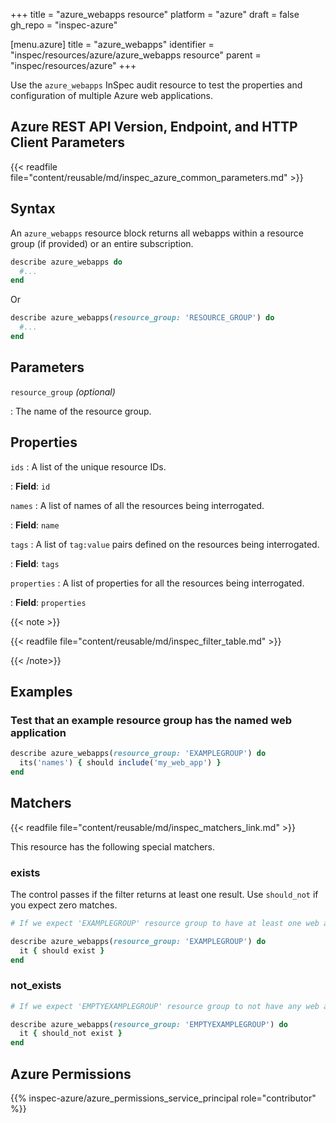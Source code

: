 +++
title = "azure_webapps resource"
platform = "azure"
draft = false
gh_repo = "inspec-azure"

[menu.azure]
title = "azure_webapps"
identifier = "inspec/resources/azure/azure_webapps resource"
parent = "inspec/resources/azure"
+++

Use the `azure_webapps` InSpec audit resource to test the properties and configuration of multiple Azure web applications.

## Azure REST API Version, Endpoint, and HTTP Client Parameters

{{< readfile file="content/reusable/md/inspec_azure_common_parameters.md" >}}

## Syntax

An `azure_webapps` resource block returns all webapps within a resource group (if provided) or an entire subscription.

```ruby
describe azure_webapps do
  #...
end
```

Or

```ruby
describe azure_webapps(resource_group: 'RESOURCE_GROUP') do
  #...
end
```

## Parameters

`resource_group` _(optional)_

: The name of the resource group.

## Properties

`ids`
: A list of the unique resource IDs.

: **Field**: `id`

`names`
: A list of names of all the resources being interrogated.

: **Field**: `name`

`tags`
: A list of `tag:value` pairs defined on the resources being interrogated.

: **Field**: `tags`

`properties`
: A list of properties for all the resources being interrogated.

: **Field**: `properties`

{{< note >}}

{{< readfile file="content/reusable/md/inspec_filter_table.md" >}}

{{< /note>}}

## Examples

### Test that an example resource group has the named web application

```ruby
describe azure_webapps(resource_group: 'EXAMPLEGROUP') do
  its('names') { should include('my_web_app') }
end
```

## Matchers

{{< readfile file="content/reusable/md/inspec_matchers_link.md" >}}

This resource has the following special matchers.

### exists

The control passes if the filter returns at least one result. Use `should_not` if you expect zero matches.

```ruby
# If we expect 'EXAMPLEGROUP' resource group to have at least one web application.

describe azure_webapps(resource_group: 'EXAMPLEGROUP') do
  it { should exist }
end
```

### not_exists

```ruby
# If we expect 'EMPTYEXAMPLEGROUP' resource group to not have any web applications.

describe azure_webapps(resource_group: 'EMPTYEXAMPLEGROUP') do
  it { should_not exist }
end
```

## Azure Permissions

{{% inspec-azure/azure_permissions_service_principal role="contributor" %}}

